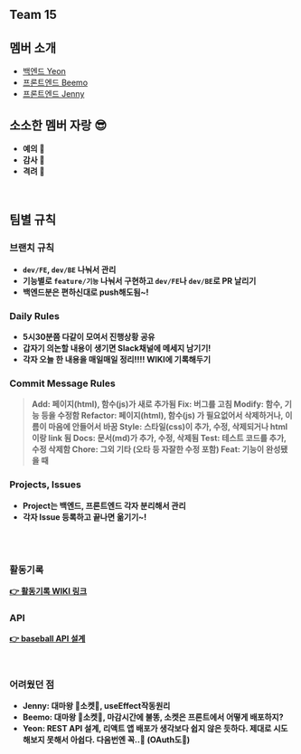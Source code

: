 ## Team 15

## 멤버 소개

- [백엔드 Yeon](https://github.com/kimnayeon0108)
- [프론트엔드 Beemo](https://github.com/jeonyeonkyu)
- [프론트엔드 Jenny](https://github.com/wjddnjswjd12)

## 소소한 멤버 자랑 😎

- <strong>예의<strong/> 💚
- <strong>감사<strong/> 💛
- <strong>격려<strong/> 🧡

<br>

## 팀별 규칙

### 브랜치 규칙

- `dev/FE`, `dev/BE` 나눠서 관리
- 기능별로 `feature/기능` 나눠서 구현하고 `dev/FE`나 `dev/BE`로 PR 날리기
- 백엔드분은 편하신대로 push해도됨~!

### Daily Rules

- 5시30분쯤 다같이 모여서 진행상황 공유
- 갑자기 의논할 내용이 생기면 Slack채널에 메세지 남기기!
- 각자 오늘 한 내용을 매일매일 정리!!!! WIKI에 기록해두기

### Commit Message Rules

> **Add**: 페이지(html), 함수(js)가 새로 추가됨
> **Fix**: 버그를 고침
> **Modify**: 함수, 기능 등을 수정함
> **Refactor**: 페이지(html), 함수(js) 가 필요없어서 삭제하거나, 이름이 마음에 안들어서 바꿈
> **Style**: 스타일(css)이 추가, 수정, 삭제되거나 html 이랑 link 됨
> **Docs**: 문서(md)가 추가, 수정, 삭제됨
> **Test**: 테스트 코드를 추가, 수정 삭제함
> **Chore**: 그외 기타 (오타 등 자잘한 수정 포함)
> **Feat**: 기능이 완성됐을 때

### Projects, Issues

- Project는 백엔드, 프론트엔드 각자 분리해서 관리
- 각자 Issue 등록하고 끝나면 옮기기~!

<br><br>

### 활동기록

[👉 활동기록 WIKI 링크](https://github.com/kimnayeon0108/baseball/wiki/%ED%99%9C%EB%8F%99%EA%B8%B0%EB%A1%9D)

### API

[👉 baseball API 설계](https://github.com/kimnayeon0108/baseball/wiki/baseball-API-%EC%84%A4%EA%B3%84)

<br>

### 어려웠던 점

- Jenny: 대마왕 👿소켓👿, useEffect작동원리
- Beemo: 대마왕 👿소켓👿, 마감시간에 불똥, 소켓은 프론트에서 어떻게 배포하지?
- Yeon: REST API 설계, 리액트 앱 배포가 생각보다 쉽지 않은 듯하다. 제대로 시도해보지 못해서 아쉽다. 다음번엔 꼭..🥺 (OAuth도🥺)
